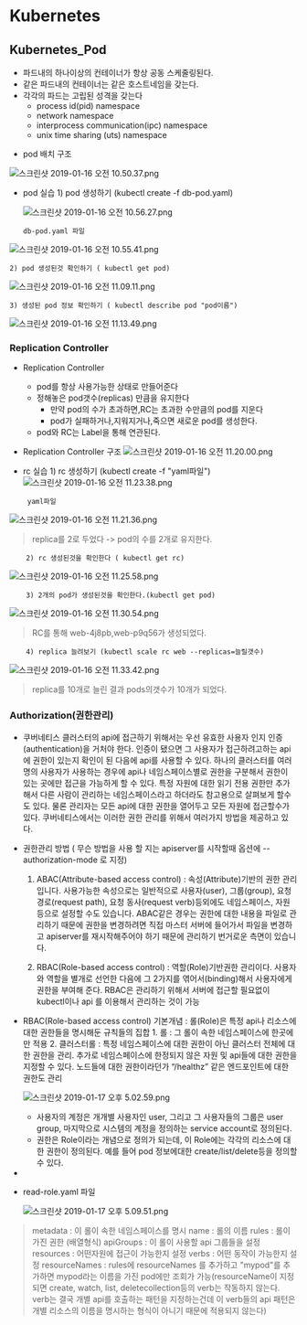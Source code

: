# Kubernetes
## Kubernetes_Pod
- 파드내의 하나이상의 컨테이너가 항상 공동 스케줄링된다.
- 같은 파드내의 컨테이너는 같은 호스트네임을 갖는다.
- 각각의 파드는 고립된 성격을 갖는다
   - process id(pid) namespace
   - network namespace
   - interprocess communication(ipc) namespace
   - unix time sharing (uts) namespace

* pod 배치 구조  

![스크린샷 2019-01-16 오전 10.50.37.png](https://s3-ap-northeast-1.amazonaws.com/torchpad-production/wikis/10853/uGJIWneVTj6oh2RQk12x_%E1%84%89%E1%85%B3%E1%84%8F%E1%85%B3%E1%84%85%E1%85%B5%E1%86%AB%E1%84%89%E1%85%A3%E1%86%BA%202019-01-16%20%E1%84%8B%E1%85%A9%E1%84%8C%E1%85%A5%E1%86%AB%2010.50.37.png)


* pod 실습
	  1) pod 생성하기 (kubectl create -f db-pod.yaml)
    
     ![스크린샷 2019-01-16 오전 10.56.27.png](https://s3-ap-northeast-1.amazonaws.com/torchpad-production/wikis/10853/oVrlhFS6i1zapM5xr7oA_%E1%84%89%E1%85%B3%E1%84%8F%E1%85%B3%E1%84%85%E1%85%B5%E1%86%AB%E1%84%89%E1%85%A3%E1%86%BA%202019-01-16%20%E1%84%8B%E1%85%A9%E1%84%8C%E1%85%A5%E1%86%AB%2010.56.27.png)  
    
      db-pod.yaml 파일
![스크린샷 2019-01-16 오전 10.55.41.png](https://s3-ap-northeast-1.amazonaws.com/torchpad-production/wikis/10853/ZQMHnieGR6ij9WgUS0i8_%E1%84%89%E1%85%B3%E1%84%8F%E1%85%B3%E1%84%85%E1%85%B5%E1%86%AB%E1%84%89%E1%85%A3%E1%86%BA%202019-01-16%20%E1%84%8B%E1%85%A9%E1%84%8C%E1%85%A5%E1%86%AB%2010.55.41.png)

    2) pod 생성된것 확인하기 ( kubectl get pod)
![스크린샷 2019-01-16 오전 11.09.11.png](https://s3-ap-northeast-1.amazonaws.com/torchpad-production/wikis/10853/HDjQeRQKRlmxowRsOZ3A_%E1%84%89%E1%85%B3%E1%84%8F%E1%85%B3%E1%84%85%E1%85%B5%E1%86%AB%E1%84%89%E1%85%A3%E1%86%BA%202019-01-16%20%E1%84%8B%E1%85%A9%E1%84%8C%E1%85%A5%E1%86%AB%2011.09.11.png)
    
    3) 생성된 pod 정보 확인하기 ( kubectl describe pod "pod이름")
![스크린샷 2019-01-16 오전 11.13.49.png](https://s3-ap-northeast-1.amazonaws.com/torchpad-production/wikis/10853/pKhAve80Q0SeT9FfYJdc_%E1%84%89%E1%85%B3%E1%84%8F%E1%85%B3%E1%84%85%E1%85%B5%E1%86%AB%E1%84%89%E1%85%A3%E1%86%BA%202019-01-16%20%E1%84%8B%E1%85%A9%E1%84%8C%E1%85%A5%E1%86%AB%2011.13.49.png)


### Replication Controller
* Replication Controller
    * pod를 항상 사용가능한 상태로 만들어준다
    * 정해놓은 pod갯수(replicas) 만큼을 유지한다
       * 만약 pod의 수가 초과하면,RC는 초과한 수만큼의 pod를 지운다
       * pod가 실패하거나,지워지거나,죽으면 새로운 pod를 생성한다.
    * pod와 RC는 Label을 통해 연관된다.

* Replication Controller 구조
![스크린샷 2019-01-16 오전 11.20.00.png](https://s3-ap-northeast-1.amazonaws.com/torchpad-production/wikis/10853/jbQIkEFRpCBXLcSoNh0Y_%E1%84%89%E1%85%B3%E1%84%8F%E1%85%B3%E1%84%85%E1%85%B5%E1%86%AB%E1%84%89%E1%85%A3%E1%86%BA%202019-01-16%20%E1%84%8B%E1%85%A9%E1%84%8C%E1%85%A5%E1%86%AB%2011.20.00.png)

 * rc 실습
     	1) rc 생성하기  (kubectl create -f "yaml파일")
![스크린샷 2019-01-16 오전 11.23.38.png](https://s3-ap-northeast-1.amazonaws.com/torchpad-production/wikis/10853/dp5NeZumT7mJee8CyxoY_%E1%84%89%E1%85%B3%E1%84%8F%E1%85%B3%E1%84%85%E1%85%B5%E1%86%AB%E1%84%89%E1%85%A3%E1%86%BA%202019-01-16%20%E1%84%8B%E1%85%A9%E1%84%8C%E1%85%A5%E1%86%AB%2011.23.38.png)

        yaml파일
![스크린샷 2019-01-16 오전 11.21.36.png](https://s3-ap-northeast-1.amazonaws.com/torchpad-production/wikis/10853/xSAgoCgRuS27qTAUudQW_%E1%84%89%E1%85%B3%E1%84%8F%E1%85%B3%E1%84%85%E1%85%B5%E1%86%AB%E1%84%89%E1%85%A3%E1%86%BA%202019-01-16%20%E1%84%8B%E1%85%A9%E1%84%8C%E1%85%A5%E1%86%AB%2011.21.36.png)
   > replica를 2로 두었다 -> pod의 수를 2개로 유지한다.
   
   
        2) rc 생성된것을 확인한다 ( kubectl get rc)
![스크린샷 2019-01-16 오전 11.25.58.png](https://s3-ap-northeast-1.amazonaws.com/torchpad-production/wikis/10853/E3aDTGPTzqMw4aa1mIsZ_%E1%84%89%E1%85%B3%E1%84%8F%E1%85%B3%E1%84%85%E1%85%B5%E1%86%AB%E1%84%89%E1%85%A3%E1%86%BA%202019-01-16%20%E1%84%8B%E1%85%A9%E1%84%8C%E1%85%A5%E1%86%AB%2011.25.58.png)

        3) 2개의 pod가 생성된것을 확인한다.(kubectl get pod)
![스크린샷 2019-01-16 오전 11.30.54.png](https://s3-ap-northeast-1.amazonaws.com/torchpad-production/wikis/10853/Lxhzi3OoQHe32dk6LH7U_%E1%84%89%E1%85%B3%E1%84%8F%E1%85%B3%E1%84%85%E1%85%B5%E1%86%AB%E1%84%89%E1%85%A3%E1%86%BA%202019-01-16%20%E1%84%8B%E1%85%A9%E1%84%8C%E1%85%A5%E1%86%AB%2011.30.54.png)
> RC를 통해 web-4j8pb,web-p9q56가 생성되었다.

        4) replica 늘려보기 (kubectl scale rc web --replicas=늘릴갯수)
![스크린샷 2019-01-16 오전 11.33.42.png](https://s3-ap-northeast-1.amazonaws.com/torchpad-production/wikis/10853/Wpvq4hsDRmytwtigJlTW_%E1%84%89%E1%85%B3%E1%84%8F%E1%85%B3%E1%84%85%E1%85%B5%E1%86%AB%E1%84%89%E1%85%A3%E1%86%BA%202019-01-16%20%E1%84%8B%E1%85%A9%E1%84%8C%E1%85%A5%E1%86%AB%2011.33.42.png)
> replica를 10개로 늘린 결과  pods의갯수가 10개가 되었다.

### Authorization(권한관리)
  
  - 쿠버네티스 클러스터의 api에 접근하기 위해서는 우선 유효한 사용자 인지 인증(authentication)을 거처야 한다. 인증이 됐으면 그 사용자가 접근하려고하는 api에 권한이 있는지 확인이 된 다음에 api를 사용할 수 있다. 하나의 클러스터를 여러명의 사용자가 사용하는 경우에 api나 네임스페이스별로 권한을 구분해서 권한이 있는 곳에만 접근을 가능하게 할 수 있다. 특정 자원에 대한 읽기 전용 권한만 추가해서 다른 사람이 관리하는 네임스페이스라고 하더라도 참고용으로 살펴보게 할수도 있다. 물론 관리자는 모든 api에 대한 권한을 열어두고 모든 자원에 접근할수가 있다. 쿠버네티스에서는 이러한 권한 관리를 위해서 여러가지 방법을 제공하고 있다.
  
  - 권한관리 방법 ( 무슨 방법을 사용 할 지는 apiserver를 시작할때 옵션에 --authorization-mode 로 지정)
  
    1) ABAC(Attribute-based access control) : 속성(Attribute)기반의 권한 관리 입니다. 사용가능한 속성으로는 일반적으로 사용자(user), 그룹(group), 요청 경로(request path), 요청 동사(request verb)등외에도 네임스페이스, 자원등으로 설정할 수도 있습니다. ABAC같은 경우는 권한에 대한 내용을 파일로 관리하기 때문에 권한을 변경하려면 직접 마스터 서버에 들어가서 파일을 변경하고 apiserver를 재시작해주어야 하기 때문에 관리하기 번거로운 측면이 있습니다. 
   
    2) RBAC(Role-based access control) :  역할(Role)기반권한 관리이다. 사용자와 역할을 별개로 선언한 다음에 그 2가지를 엮어서(binding)해서 사용자에게 권한을 부여해 준다. RBAC은 관리하기 위해서 서버에 접근할 필요없이 kubectl이나 api 를 이용해서 관리하는 것이 가능
 
- RBAC(Role-based access control) 기본개념 : 롤(Role)은 특정 api나 리소스에 대한 권한들을 명시해둔 규칙들의 집합
        1. 롤  : 그 롤이 속한 네임스페이스에 한곳에만 적용
        2. 클러스터롤 : 특정 네임스페이스에 대한 권한이 아닌 클러스터 전체에 대한 권한을 관리. 추가로 네임스페이스에 한정되지 않은 자원 및 api들에 대한 권한을 지정할 수 있다. 노드들에 대한 권한이라던가 “/healthz” 같은 엔드포인트에 대한 권한도 관리
     
    ![스크린샷 2019-01-17 오후 5.02.59.png](https://s3-ap-northeast-1.amazonaws.com/torchpad-production/wikis/10853/gANlmdhcRwuNQoPvFu2j_%E1%84%89%E1%85%B3%E1%84%8F%E1%85%B3%E1%84%85%E1%85%B5%E1%86%AB%E1%84%89%E1%85%A3%E1%86%BA%202019-01-17%20%E1%84%8B%E1%85%A9%E1%84%92%E1%85%AE%205.02.59.png)
     - 사용자의 계정은 개개별 사용자인 user, 그리고 그 사용자들의 그룹은 user group, 마지막으로 시스템의 계정을 정의하는 service account로 정의된다.
     -  권한은 Role이라는 개념으로 정의가 되는데, 이 Role에는 각각의 리소스에 대한 권한이 정의된다. 예를 들어 pod 정보에대한 create/list/delete등을 정의할 수 있다. 
     
-
- read-role.yaml 파일
     
     ![스크린샷 2019-01-17 오후 5.09.51.png](https://s3-ap-northeast-1.amazonaws.com/torchpad-production/wikis/10853/LnY7XLSQ4i5gPwaEgQMA_%E1%84%89%E1%85%B3%E1%84%8F%E1%85%B3%E1%84%85%E1%85%B5%E1%86%AB%E1%84%89%E1%85%A3%E1%86%BA%202019-01-17%20%E1%84%8B%E1%85%A9%E1%84%92%E1%85%AE%205.09.51.png)
 > metadata : 이 롤이 속한 네임스페이스를 명시
  name : 롤의 이름
  rules : 롤이 가진 권한 (배열형식)
  apiGroups : 이 롤이 사용할 api 그룹들을 설정
  resources : 어떤자원에 접근이 가능한지 설정
  verbs : 어떤 동작이 가능한지 설정
  resourceNames : rules에 resourceNames 를 추가하고 "mypod"를 추가하면 mypod라는 이름을 가진 pod에만 조회가 가능(resourceName이 지정되면 create, watch, list, deletecollection등의 verb는 작동하지 않는다. verb는 결국 개별 api를 호출하는 패턴을 지정하는건데 이 verb들의 api 패턴은 개별 리소스의 이름을 명시하는 형식이 아니기 때문에 적용되지 않는다)
 
 
